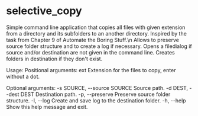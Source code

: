 # selective_copy
Simple command line application that copies all files with given extension from a directory and its subfolders to an another directory. Inspired by the task from Chapter 9 of Automate the Boring Stuff.\n
Allows to preserve source folder structure and to create a log if necessary.
Opens a filedialog if source and/or destination are not given in the command line.
Creates folders in destination if they don't exist.

Usage:
Positional arguments:
ext                         Extension for the files to copy, enter without a dot.

Optional arguments:
-s SOURCE, --source SOURCE  Source path.
-d DEST, --dest DEST        Destination path.
-p, --preserve              Preserve source folder structure.
-l, --log                   Create and save log to the destination folder.
-h, --help                  Show this help message and exit.
